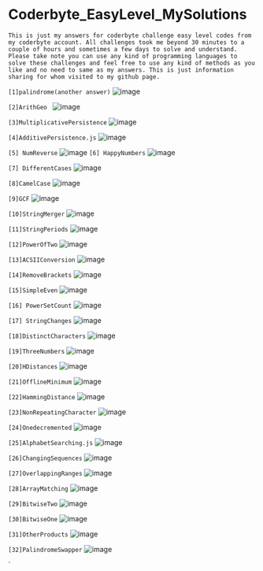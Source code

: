 # Coderbyte_EasyLevel_MySolutions

`This is just my answers for coderbyte challenge easy level codes from my coderbyte account. All challenges took me beyond 30 minutes to a couple of hours and sometimes a few days to solve and understand.  Please take note you can use any kind of programming languages to solve these challenges and feel free to use any kind of methods as you like and no need to same as my answers.
This is just information sharing for whom visited to my github page.
 `

`[1]palindrome(another answer)`
![image](https://github.com/Thein-Naing/Coderbyte_MyAnswers/assets/117463446/b4eabc35-bfa6-4d45-98d6-a7a80065b8b6)

`[2]ArithGeo `
![image](https://github.com/Thein-Naing/Coderbyte_EasyLevel_MySolutions/assets/117463446/446245cc-2f8f-48b2-aa15-14e3e108dda0)

`[3]MultiplicativePersistence`
![image](https://github.com/Thein-Naing/Coderbyte_EasyLevel_MySolutions/assets/117463446/6466714d-72b5-4dea-acd9-0acc60f6958f)

`[4]AdditivePersistence.js`
![image](https://github.com/Thein-Naing/Coderbyte_EasyLevel_MySolutions/assets/117463446/856c7d02-2689-4791-b1e3-24ade13240de)

`[5] NumReverse`
![image](https://github.com/Thein-Naing/Coderbyte_EasyLevel_MySolutions/assets/117463446/7f1b28da-e70a-4b4d-97a8-6bcab95855e7)
`[6] HappyNumbers`
![image](https://github.com/Thein-Naing/Coderbyte_EasyLevel_MySolutions/assets/117463446/678be6ec-651c-4aab-8e77-0929f8eae647)

`[7] DifferentCases`
![image](https://github.com/Thein-Naing/Coderbyte_EasyLevel_MySolutions/assets/117463446/63c8a561-695c-44e4-9b25-a3abcd21e9de)

`[8]CamelCase`
![image](https://github.com/Thein-Naing/Coderbyte_EasyLevel_MySolutions/assets/117463446/5f830d5e-a177-470d-9320-9da53ddb8b24)

`[9]GCF`
![image](https://github.com/Thein-Naing/Coderbyte_EasyLevel_MySolutions/assets/117463446/702526fe-efa5-4284-bec7-1d6d3d69386e)

`[10]StringMerger`
![image](https://github.com/Thein-Naing/Coderbyte_EasyLevel_MySolutions/assets/117463446/6f99145d-f273-4988-b0ae-9e8eb329dd2c)

`[11]StringPeriods`
![image](https://github.com/Thein-Naing/Coderbyte_EasyLevel_MySolutions/assets/117463446/75a25695-1374-46d5-84b8-9a36bfaddec0)

`[12]PowerOfTwo`
![image](https://github.com/Thein-Naing/Coderbyte_EasyLevel_MySolutions/assets/117463446/926ca3bb-e854-48ce-b655-27d6d0da3339)

`[13]ACSIIConversion`
![image](https://github.com/Thein-Naing/Coderbyte_EasyLevel_MySolutions/assets/117463446/4af78962-ede1-4a13-b70e-2e9b85182cfc)

`[14]RemoveBrackets`
![image](https://github.com/Thein-Naing/Coderbyte_EasyLevel_MySolutions/assets/117463446/c7a49353-0636-41e9-a32a-36ff4c09e947)

`[15]SimpleEven`
![image](https://github.com/Thein-Naing/Coderbyte_EasyLevel_MySolutions/assets/117463446/35e09685-e79f-4dc2-90e4-0d60efa47fcd)

`[16] PowerSetCount`
![image](https://github.com/Thein-Naing/Coderbyte_EasyLevel_MySolutions/assets/117463446/9d8f48d1-5850-4fb7-8f6e-3f63f6510d51)

`[17] StringChanges`
![image](https://github.com/Thein-Naing/Coderbyte_EasyLevel_MySolutions/assets/117463446/c17d1a8f-32bb-4377-968c-7fd8245c1729)

`[18]DistinctCharacters`
![image](https://github.com/Thein-Naing/Coderbyte_EasyLevel_MySolutions/assets/117463446/b5d7e60a-47cb-4c40-96b8-acd31dc39fc2)

`[19]ThreeNumbers`
![image](https://github.com/Thein-Naing/Coderbyte_EasyLevel_MySolutions/assets/117463446/e958978d-ce28-4527-ad40-2bfa083cb7ec)

`[20]HDistances`
![image](https://github.com/Thein-Naing/Coderbyte_EasyLevel_MySolutions/assets/117463446/d694a6bf-d468-4c01-9769-2e5f7d537e55)

`[21]OfflineMinimum`
![image](https://github.com/Thein-Naing/Coderbyte_EasyLevel_MySolutions/assets/117463446/c9d11422-f034-4913-b7ae-2f7c5904fd6a)

`[22]HammingDistance`
![image](https://github.com/Thein-Naing/Coderbyte_EasyLevel_MySolutions/assets/117463446/64007a2e-5a64-4cf2-9a26-e381bc1925b0)

`[23]NonRepeatingCharacter`
![image](https://github.com/Thein-Naing/Coderbyte_EasyLevel_MySolutions/assets/117463446/f11eef90-ec9c-4239-b2de-16393da59639)

`[24]Onedecremented`
![image](https://github.com/Thein-Naing/Coderbyte_EasyLevel_MySolutions/assets/117463446/e9c21e8d-bcd5-47c9-8940-725b6a914937)

`[25]AlphabetSearching.js`
![image](https://github.com/Thein-Naing/Coderbyte_EasyLevel_MySolutions/assets/117463446/c643d053-e8c0-4182-acab-578a9de6ce42)

`[26]ChangingSequences`
![image](https://github.com/Thein-Naing/Coderbyte_EasyLevel_MySolutions/assets/117463446/33412bc4-5126-4e5c-9776-c0c5e66b5ab2)

`[27]OverlappingRanges`
![image](https://github.com/Thein-Naing/Coderbyte_EasyLevel_MySolutions/assets/117463446/ec74cd01-522b-4abc-bc55-25c578c7ef9a)

`[28]ArrayMatching`
![image](https://github.com/Thein-Naing/Coderbyte_EasyLevel_MySolutions/assets/117463446/93c0842b-0fa0-4fec-999a-b36037b7e986)

`[29]BitwiseTwo`
![image](https://github.com/Thein-Naing/Coderbyte_EasyLevel_MySolutions/assets/117463446/f93d926c-6415-495e-befc-3d782a5cd6a0)

`[30]BitwiseOne`
![image](https://github.com/Thein-Naing/Coderbyte_EasyLevel_MySolutions/assets/117463446/d6a5c730-5d83-4bf0-88f4-73e428886238)

`[31]OtherProducts`
![image](https://github.com/Thein-Naing/Coderbyte_EasyLevel_MySolutions/assets/117463446/f5b7e0f9-fa55-4a67-882f-f768966484c8)

`[32]PalindromeSwapper`
![image](https://github.com/Thein-Naing/Coderbyte_EasyLevel_MySolutions/assets/117463446/f30f7497-c59c-4008-bab7-65e362d9cc9b)










`






























